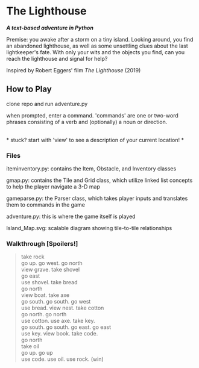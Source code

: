 # The Lighthouse
***A text-based adventure in Python***

<p>Premise: you awake after a storm on a tiny island. Looking around, you find an abandoned lighthouse, as well as some unsettling clues about the last lightkeeper's fate. With only your wits and the objects you find, can you reach the lighthouse and signal for help?</p>

Inspired by Robert Eggers' film *The Lighthouse* (2019) 

## How to Play
<p> clone repo and run adventure.py </p>
<p> when prompted, enter a command. 'commands' are one or two-word phrases consisting of a verb and (optionally) a noun or direction. </p>
<p><br> * stuck? start with 'view' to see a description of your current location! * </p>

### Files
iteminventory.py: contains the Item, Obstacle, and Inventory classes 

gmap.py: contains the Tile and Grid class, which utilize linked list concepts to help the player navigate a 3-D map   

gameparse.py: the Parser class, which takes player inputs and translates them to commands in the game   

adventure.py: this is where the game itself is played  

Island_Map.svg: scalable diagram showing tile-to-tile relationships

### Walkthrough [Spoilers!]
> take rock <br>
> go up. go west. go north <br>
> view grave. take shovel <br>
> go east <br>
> use shovel. take bread <br>
> go north <br>
> view boat. take axe <br>
> go south. go south. go west <br>
> use bread. view nest. take cotton <br>
> go north. go north <br>
> use cotton. use axe. take key. <br>
> go south. go south. go east. go east <br>
> use key. view book. take code. <br>
> go north <br> 
> take oil <br>
> go up. go up <br>
> use code. use oil. use rock. (win)